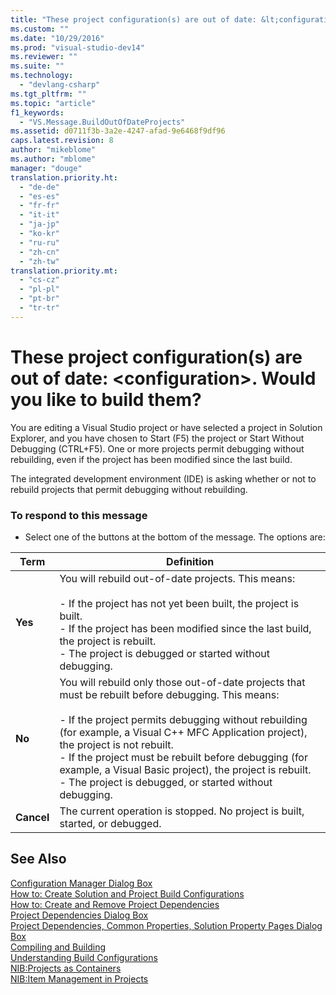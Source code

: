 ```yaml
---
title: "These project configuration(s) are out of date: &lt;configuration&gt;. Would you like to build them? | Microsoft Docs"
ms.custom: ""
ms.date: "10/29/2016"
ms.prod: "visual-studio-dev14"
ms.reviewer: ""
ms.suite: ""
ms.technology: 
  - "devlang-csharp"
ms.tgt_pltfrm: ""
ms.topic: "article"
f1_keywords: 
  - "VS.Message.BuildOutOfDateProjects"
ms.assetid: d0711f3b-3a2e-4247-afad-9e6468f9df96
caps.latest.revision: 8
author: "mikeblome"
ms.author: "mblome"
manager: "douge"
translation.priority.ht: 
  - "de-de"
  - "es-es"
  - "fr-fr"
  - "it-it"
  - "ja-jp"
  - "ko-kr"
  - "ru-ru"
  - "zh-cn"
  - "zh-tw"
translation.priority.mt: 
  - "cs-cz"
  - "pl-pl"
  - "pt-br"
  - "tr-tr"
---
```

# These project configuration(s) are out of date: &lt;configuration&gt;. Would you like to build them?
You are editing a Visual Studio project or have selected a project in Solution Explorer, and you have chosen to Start (F5) the project or Start Without Debugging (CTRL+F5). One or more projects permit debugging without rebuilding, even if the project has been modified since the last build.  
  
 The integrated development environment (IDE) is asking whether or not to rebuild projects that permit debugging without rebuilding.  
  
### To respond to this message  
  
-   Select one of the buttons at the bottom of the message. The options are:  
  
|Term|Definition|  
|----------|----------------|  
|**Yes**|You will rebuild out-of-date projects. This means:<br /><br /> -   If the project has not yet been built, the project is built.<br />-   If the project has been modified since the last build, the project is rebuilt.<br />-   The project is debugged or started without debugging.|  
|**No**|You will rebuild only those out-of-date projects that must be rebuilt before debugging. This means:<br /><br /> -   If the project permits debugging without rebuilding (for example, a Visual C++ MFC Application project), the project is not rebuilt.<br />-   If the project must be rebuilt before debugging (for example, a Visual Basic project), the project is rebuilt.<br />-   The project is debugged, or started without debugging.|  
|**Cancel**|The current operation is stopped. No project is built, started, or debugged.|  
  
## See Also  
 [Configuration Manager Dialog Box](http://msdn.microsoft.com/en-us/fa182dca-282e-4ae5-bf37-e155344ca18b)   
 [How to: Create Solution and Project Build Configurations](../Topic/How%20to:%20Create%20Solution%20and%20Project%20Build%20Configurations.md)   
 [How to: Create and Remove Project Dependencies](../ide/how-to-create-and-remove-project-dependencies.md)   
 [Project Dependencies Dialog Box](http://msdn.microsoft.com/en-us/d66e48c3-3722-40dd-99b4-53d93cac128e)   
 [Project Dependencies, Common Properties, Solution Property Pages Dialog Box](http://msdn.microsoft.com/en-us/2ba638fc-719c-4a79-b166-3455a4374e31)   
 [Compiling and Building](../ide/compiling-and-building-in-visual-studio.md)   
 [Understanding Build Configurations](../ide/understanding-build-configurations.md)   
 [NIB:Projects as Containers](http://msdn.microsoft.com/en-us/87d40f63-f487-4767-8963-64beec27ba1b)   
 [NIB:Item Management in Projects](http://msdn.microsoft.com/en-us/762e606b-7f44-4b66-97a1-e30a703654a0)